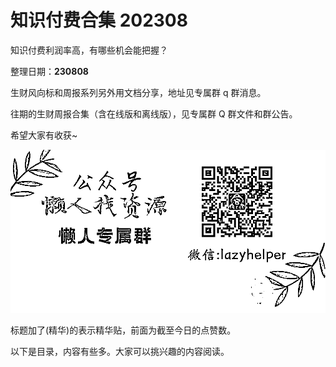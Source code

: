 # 知识付费合集 202308

知识付费利润率高，有哪些机会能把握？

整理日期：**230808**

 

 

生财风向标和周报系列另外用文档分享，地址见专属群 q 群消息。

往期的生财周报合集（含在线版和离线版），见专属群 Q 群文件和群公告。

希望大家有收获~

![](img/zhishi-fufei_0003.png)

标题加了(精华)的表示精华贴，前面为截至今日的点赞数。

以下是目录，内容有些多。大家可以挑兴趣的内容阅读。

 

 

 
